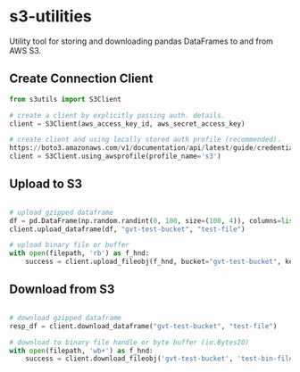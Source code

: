 # s3-utilities
Utility tool for storing and downloading pandas DataFrames to and from AWS S3.


## Create Connection Client
```python
from s3utils import S3Client

# create a client by explicitly passing auth. details.
client = S3Client(aws_access_key_id, aws_secret_access_key)

# create client and using locally stored auth profile (recommended).
https://boto3.amazonaws.com/v1/documentation/api/latest/guide/credentials.html
client = S3Client.using_awsprofile(profile_name='s3')
```

## Upload to S3
```python

# upload gzipped dataframe
df = pd.DataFrame(np.random.randint(0, 100, size=(100, 4)), columns=list('ABCD'))
client.upload_dataframe(df, "gvt-test-bucket", "test-file")

# upload binary file or buffer
with open(filepath, 'rb') as f_hnd:
    success = client.upload_fileobj(f_hnd, bucket="gvt-test-bucket", key="test-bin-file")
```

## Download from S3
```python

# download gzipped dataframe
resp_df = client.download_dataframe("gvt-test-bucket", "test-file")

# download to binary file handle or byte buffer (io.BytesIO)
with open(filepath, 'wb+') as f_hnd:
    success = client.download_fileobj('gvt-test-bucket', 'test-bin-file', f_hnd)

```